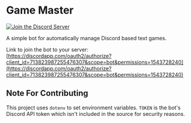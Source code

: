 # Game Master
[![Join the Discord Server](https://i.imgur.com/f5uq0NV.png)](https://discord.gg/QkrWsYV)

A simple bot for automatically manage Discord based text games.

Link to join the bot to your server: [https://discordapp.com/oauth2/authorize?client_id=713823987255476307&scope=bot&permissions=1543728240](https://discordapp.com/oauth2/authorize?client_id=713823987255476307&scope=bot&permissions=1543728240)

## Note For Contributing
This project uses `dotenv` to set environment variables.
`TOKEN` is the bot's Discord API token which isn't included in the source for security reasons.
